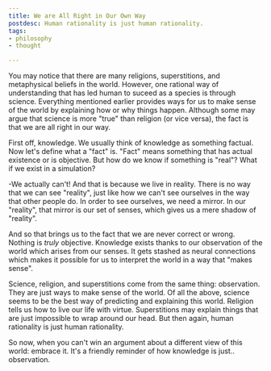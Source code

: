 ```yaml
---
title: We are All Right in Our Own Way
postdesc: Human rationality is just human rationality.
tags:
- philosophy
- thought

---
```


You may notice that there are many religions, superstitions, and metaphysical beliefs in the world. However, one rational way of understanding that has led human to suceed as a species is through science. Everything mentioned earlier provides ways for us to make sense of the world by explaining how or why things happen. Although some may argue that science is more "true" than religion (or vice versa), the fact is that we are all right in our way.

First off, knowledge. We usually think of knowledge as something factual. Now let's define what a "fact" is. "Fact" means something that has actual existence or is objective. But how do we know if something is "real"? What if we exist in a simulation?

-We actually can't! And that is because we live in reality. There is no way that we can see "reality", just like how we can't see ourselves in the way that other people do. In order to see ourselves, we need a mirror. In our "reality", that mirror is our set of senses, which gives us a mere shadow of "reality".

And so that brings us to the fact that we are never correct or wrong. Nothing is *truly* objective. Knowledge exists thanks to our observation of the world which arises from our senses. It gets stashed as neural connections which makes it possible for us to interpret the world in a way that "makes sense".

Science, religion, and superstitions come from the same thing: observation. They are just ways to make sense of the world. Of all the above, science seems to be the best way of predicting and explaining this world. Religion tells us how to live our life with virtue. Superstitions may explain things that are just impossible to wrap around our head. But then again, human rationality is just human rationality.

So now, when you can't win an argument about a different view of this world: embrace it. It's a friendly reminder of how knowledge is just.. observation.
